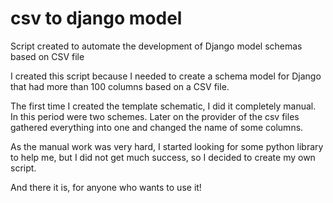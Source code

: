 # csv to django model
Script created to automate the development of Django model schemas based on CSV file


I created this script because I needed to create a schema model for Django that had more than 100 columns based on a CSV file.

The first time I created the template schematic, I did it completely manual. In this period were two schemes. Later on the provider of the csv files gathered everything into one and changed the name of some columns.

As the manual work was very hard, I started looking for some python library to help me, but I did not get much success, so I decided to create my own script.

And there it is, for anyone who wants to use it!
